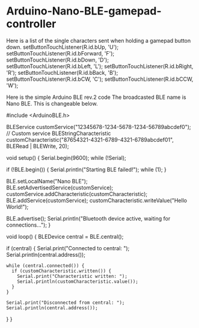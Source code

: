 # Arduino-Nano-BLE-gamepad-controller

Here is a list of the single characters sent when holding a gamepad button down.
setButtonTouchListener(R.id.bUp, 'U');
setButtonTouchListener(R.id.bForward, 'F');
setButtonTouchListener(R.id.bDown, 'D');
setButtonTouchListener(R.id.bLeft, 'L');
setButtonTouchListener(R.id.bRight, 'R');
setButtonTouchListener(R.id.bBack, 'B');
setButtonTouchListener(R.id.bCW, 'C');
setButtonTouchListener(R.id.bCCW, 'W');


Here is the simple Arduino BLE rev.2 code
The broadcasted BLE name is Nano BLE. This is changeable below.

#include <ArduinoBLE.h>

BLEService customService("12345678-1234-5678-1234-56789abcdef0"); // Custom service
BLEStringCharacteristic customCharacteristic("87654321-4321-6789-4321-6789abcdef01", BLERead | BLEWrite, 20);

void setup() {
  Serial.begin(9600);
  while (!Serial);

  if (!BLE.begin()) {
    Serial.println("Starting BLE failed!");
    while (1);
  }

  BLE.setLocalName("Nano BLE");
  BLE.setAdvertisedService(customService);
  customService.addCharacteristic(customCharacteristic);
  BLE.addService(customService);
  customCharacteristic.writeValue("Hello World!");

  BLE.advertise();
  Serial.println("Bluetooth device active, waiting for connections...");
}

void loop() {
  BLEDevice central = BLE.central();

  if (central) {
    Serial.print("Connected to central: ");
    Serial.println(central.address());

    while (central.connected()) {
      if (customCharacteristic.written()) {
        Serial.print("Characteristic written: ");
        Serial.println(customCharacteristic.value());
      }
    }

    Serial.print("Disconnected from central: ");
    Serial.println(central.address());
  }
}
